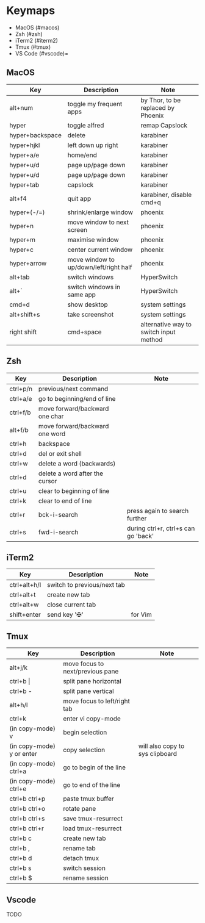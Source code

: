 # Keymaps

* MacOS (#macos)
* Zsh (#zsh)
* iTerm2 (#iterm2)
* Tmux (#tmux)
* VS Code (#vscode)=

## MacOS

| Key  | Description  | Note  |
|---|---|---|
| alt+num | toggle my frequent apps | by Thor, to be replaced by Phoenix |
| hyper | toggle alfred | remap Capslock |
| hyper+backspace | delete | karabiner |
| hyper+hjkl | left down up right | karabiner |
| hyper+a/e | home/end | karabiner |
| hyper+u/d | page up/page down | karabiner |
| hyper+u/d | page up/page down | karabiner |
| hyper+tab | capslock | karabiner |
| alt+f4 | quit app | karabiner, disable cmd+q |
| hyper+(-/=) | shrink/enlarge window | phoenix |
| hyper+n | move window to next screen | phoenix |
| hyper+m | maximise window | phoenix |
| hyper+c | center current window | phoenix |
| hyper+arrow | move window to up/down/left/right half | phoenix |
| alt+tab | switch windows | HyperSwitch |
| alt+` | switch windows in same app | HyperSwitch |
| cmd+d | show desktop | system settings |
| alt+shift+s | take screenshot | system settings |
| right shift | cmd+space | alternative way to switch input method |

## Zsh

| Key  | Description  | Note  |
|---|---|---|
| ctrl+p/n | previous/next command | |
| ctrl+a/e | go to beginning/end of line | |
| ctrl+f/b | move forward/backward one char | |
| alt+f/b | move forward/backward one word | |
| ctrl+h | backspace | |
| ctrl+d | del or exit shell | |
| ctrl+w | delete a word (backwards) | |
| ctrl+d | delete a word after the cursor | |
| ctrl+u | clear to beginning of line | |
| ctrl+k | clear to end of line | |
| ctrl+r | bck-i-search| press again to search further |
| ctrl+s | fwd-i-search | during ctrl+r, ctrl+s can go 'back' |

## iTerm2

| Key  | Description  | Note  |
|---|---|---|
| ctrl+alt+h/l | switch to previous/next tab | |
| ctrl+alt+t | create new tab | |
| ctrl+alt+w | close current tab | |
| shift+enter | send key '✠' | for Vim |

## Tmux

| Key  | Description  | Note  |
|---|---|---|
| alt+j/k | move focus to next/previous pane | |
| ctrl+b \| | split pane horizontal | |
| ctrl+b - | split pane vertical | |
| alt+h/l | move focus to left/right tab | |
| ctrl+k | enter vi copy-mode | |
| (in copy-mode) v | begin selection | |
| (in copy-mode) y or enter | copy selection | will also copy to sys clipboard |
| (in copy-mode) ctrl+a | go to begin of the line | |
| (in copy-mode) ctrl+e | go to end of the line | |
| ctrl+b ctrl+p | paste tmux buffer | |
| ctrl+b ctrl+o | rotate pane | |
| ctrl+b ctrl+s | save tmux-resurrect | |
| ctrl+b ctrl+r | load tmux-resurrect | |
| ctrl+b c | create new tab | |
| ctrl+b , | rename tab | |
| ctrl+b d | detach tmux | |
| ctrl+b s | switch session | |
| ctrl+b $ | rename session | |

## Vscode

TODO
